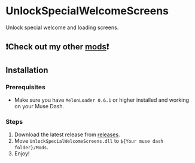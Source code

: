 # UnlockSpecialWelcomeScreens

Unlock special welcome and loading screens.

## ❗Check out my other [mods](https://github.com/Asgragrt#musedash-modding)❗

## Installation

### Prerequisites

* Make sure you have `MelonLoader 0.6.1` or higher installed and working on your Muse Dash.

### Steps

1. Download the latest release from [releases](https://github.com/Asgragrt/UnlockSpecialWelcomeScreens/releases/latest).
2. Move `UnlockSpecialWelcomeScreens.dll` to `${Your muse dash folder}/Mods`.
3. Enjoy!